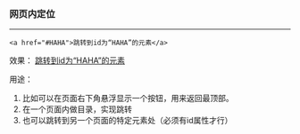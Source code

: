 ### 网页内定位
---
~~~
<a href="#HAHA">跳转到id为“HAHA”的元素</a>
~~~
效果：
<a href="#HAHA">跳转到id为“HAHA”的元素</a>

用途：
1. 比如可以在页面右下角悬浮显示一个按钮，用来返回最顶部。
2. 在一个页面内做目录，实现跳转
3. 也可以跳转到另一个页面的特定元素处（必须有id属性才行）
